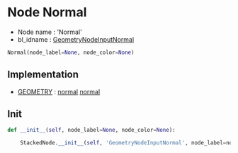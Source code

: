 # Node Normal

- Node name : 'Normal'
- bl_idname : [GeometryNodeInputNormal](https://docs.blender.org/api/current/bpy.types.GeometryNodeInputNormal.html)


``` python
Normal(node_label=None, node_color=None)
```
## Implementation

- [GEOMETRY](/docs/GeoNodes/socket_GEOMETRY.md) : [normal](/docs/GeoNodes/socket_GEOMETRY.md#normal) [normal](/docs/GeoNodes/socket_GEOMETRY.md#normal)

## Init

``` python
def __init__(self, node_label=None, node_color=None):

    StackedNode.__init__(self, 'GeometryNodeInputNormal', node_label=node_label, node_color=node_color)
```
